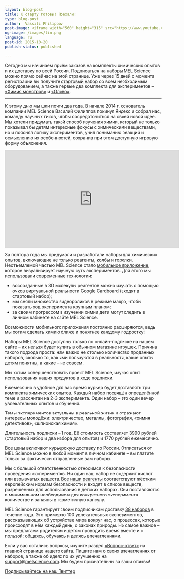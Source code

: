 ```yaml
---
layout: blog-post
title: К старту готовы! Поехали!
type: blog-post
author:  Vassili Philippov
post-image: <iframe width="560" height="315" src="https://www.youtube.com/embed/GkEeB8vSRyY" frameborder="0" allowfullscreen></iframe>
og-image: /images/tin.png
language: ru
post-id: 2015-10-20
publish-status: published

---
```

Сегодня мы начинаем приём заказов на комплекты химических опытов и их доставку 
по всей России. Подписаться на наборы MEL Science можно прямо сейчас на 
этой странице. Уже через 15 дней с момента регистрации вы получите <a href="https://melscience.com/ru/starterkit">стартовый набор</a>
со всем необходимым оборудованием, а также первые два комплекта для 
экспериментов – <a href="https://melscience.com/ru/chemistry-sets/chemistry-of-monsters">«Химия монстров»</a> и <a href="https://melscience.com/ru/chemistry-sets/tin">«Олово»</a>. 

<!-- more -->

---

К этому дню мы шли почти два года. В начале 2014 г. основатель компании MEL 
Science Василий Филиппов покинул Яндекс и собрал нас, команду научных гиков, 
чтобы сосредоточиться на своей новой идее. Мы хотели придумать такой способ 
изучения химии, который не только показывал бы детям интересные фокусы с 
химическими веществами, но и пояснял логику экспериментов, учил пониманию 
реакций и осмыслению их особенностей, сохранив при этом доступную игровую форму 
объяснения.

<iframe width="560" height="315" src="https://www.youtube.com/embed/GkEeB8vSRyY" frameborder="0" allowfullscreen></iframe>

За полтора года мы придумали и разработали наборы для химических опытов, 
включающие не только реагенты, колбы и горелки. Неотъемлемой частью MEL 
Science стало <a href="https://melscience.com/ru/app">мобильное приложение</a>, которое визуализирует научную суть 
экспериментов. Для этого мы использовали современные технологии:

* воссозданные в 3D молекулы реагентов можно изучать с помощью очков виртуальной реальности Google Cardboard (входят в стартовый набор); 
* мы сняли множество видеороликов в режиме макро, чтобы показать ход эксперимента крупным планом;
* за своим прогрессом в изучении химии дети могут следить в личном кабинете на сайте MEL Science. 

Возможности мобильного приложения постоянно расширяются, ведь мы хотим 
сделать химию ближе и понятнее каждому подростку!

Наборы MEL Science доступны только по онлайн-подписке на нашем сайте – их 
нельзя будет купить в обычном магазине игрушек. Причина такого подхода проста: 
нам важно не столько количество проданных наборов, сколько то, как ими пользуются 
в реальности, какие опыты детям понятны, а какие – не совсем.

Мы хотим совершенствовать проект MEL Science, изучая опыт использования наших 
продуктов в ходе подписки. 

Ежемесячно в удобное для вас время курьер будет доставлять три комплекта химических 
опытов. Каждый набор посвящён определённой теме и рассчитан на 2-3 эксперимента. 
Один набор – это один вечер увлекательных опытов и обучения.

Темы экспериментов актуальны в реальной жизни и отражают интересы молодёжи: 
электричество, металлы, фотография, «химия детективов», «шпионская химия». 

Длительность подписки – 1 год.  Её стоимость составляет 3990 рублей (стартовый 
набор и два набора для опытов) и 1770 рублей ежемесячно.

Все цены включают курьерскую доставку по России. Отписаться от MEL Science 
можно в любой момент в личном кабинете – вы платите только за фактически 
отправленные вам наборы.

Мы с большой ответственностью относимся к безопасности проведения экспериментов. Ни 
один наш набор не содержит кислот или взрывчатых веществ. <a href="https://melscience.com/ru/reagents">Все наши реагенты</a>
соответствуют жёстким европейским нормам безопасности и входят в список веществ, 
разрешённых для использования в детских наборах. Они поставляются в минимальном 
необходимом для конкретного эксперимента количестве и запаяны в герметичную 
капсулу. 

MEL Science гарантирует своим подписчикам доставку <a href="https://melscience.com/ru/chemistry-sets">38 наборов</a> в течение года. 
Это примерно 100 увлекательных экспериментов, рассказывающих об устройстве 
мира вокруг нас, о процессах, которые происходят в нём каждый день, о законах 
природы. Но самое важное – мы предлагаем родителям и детям проводить время 
вместе и с пользой: общаясь, обучаясь и делясь впечатлениями.

Если у вас остались вопросы, изучите раздел <a href="https://melscience.com/ru">«Вопрос-ответ»</a> на главной странице 
нашего сайта. Пишите нам о своих впечатлениях от наборов, а также об идеях по их 
улучшению на support@melscience.com. Мы будем признательны за ваши отзывы!

<!-- Begin Twitter follow -->
<a href="https://twitter.com/MelScienceRU" class="twitter-follow-button" data-show-count="false" data-lang="ru" data-size="large">Подписывайтесь на наш Твиттер</a>
<script>!function(d,s,id){var js,fjs=d.getElementsByTagName(s)[0],p=/^http:/.test(d.location)?'http':'https';if(!d.getElementById(id)){js=d.createElement(s);js.id=id;js.src=p+'://platform.twitter.com/widgets.js';fjs.parentNode.insertBefore(js,fjs);}}(document, 'script', 'twitter-wjs');</script>
<!-- End Twitter follow -->